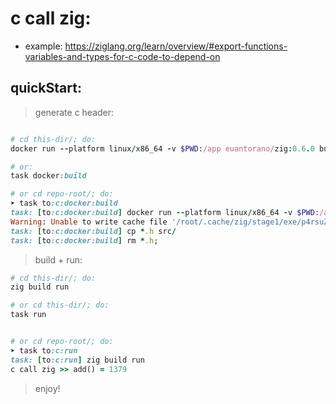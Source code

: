 # c call zig:

- example: https://ziglang.org/learn/overview/#export-functions-variables-and-types-for-c-code-to-depend-on

## quickStart:

> generate c header:

```ruby

# cd this-dir/; do:
docker run --platform linux/x86_64 -v $PWD:/app euantorano/zig:0.6.0 build-lib src/mathtest.zig -femit-h

# or:
task docker:build

# or cd repo-root/; do:
➤ task to:c:docker:build
task: [to:c:docker:build] docker run --platform linux/x86_64 -v $PWD:/app euantorano/zig:0.6.0 build-lib src/mathtest.zig -femit-h
Warning: Unable to write cache file '/root/.cache/zig/stage1/exe/p4rsuZZL85fcyluOF06tMxUXMA_oSkmX2uOSW6AO5sheEcde9uIqY5KNylHLQNZ8.txt': unexpected seek failure
task: [to:c:docker:build] cp *.h src/
task: [to:c:docker:build] rm *.h;


```

> build + run:

```ruby
# cd this-dir/; do:
zig build run

# or cd this-dir/; do:
task run


# or cd repo-root/; do:
➤ task to:c:run
task: [to:c:run] zig build run
c call zig >> add() = 1379


```

> enjoy!
